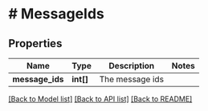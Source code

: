 # # MessageIds

## Properties

Name | Type | Description | Notes
------------ | ------------- | ------------- | -------------
**message_ids** | **int[]** | The message ids |

[[Back to Model list]](../../README.md#models) [[Back to API list]](../../README.md#endpoints) [[Back to README]](../../README.md)
